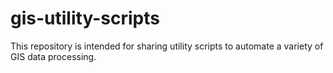 # gis-utility-scripts
This repository is intended for sharing utility scripts to automate a variety of GIS data processing.
